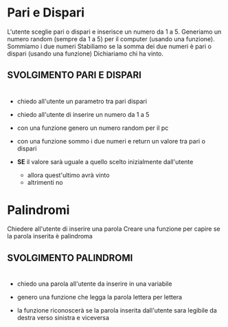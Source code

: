 # Pari e Dispari

L'utente sceglie pari o dispari e inserisce un numero da 1 a 5.
Generiamo un numero random (sempre da 1 a 5) per il computer (usando una funzione).
Sommiamo i due numeri
Stabiliamo se la somma dei due numeri è pari o dispari (usando una funzione)
Dichiariamo chi ha vinto.

## SVOLGIMENTO PARI E DISPARI

#

- chiedo all'utente un parametro tra pari dispari
- chiedo all'utente di inserire un numero da 1 a 5
- con una funzione genero un numero random per il pc
- con una funzione sommo i due numeri e return un valore tra pari o dispari

- **SE** il valore sarà uguale a quello scelto inizialmente dall'utente
  - allora quest'ultimo avrà vinto
  - altrimenti no

# Palindromi

Chiedere all'utente di inserire una parola
Creare una funzione per capire se la parola inserita è palindroma

## SVOLGIMENTO PALINDROMI

#

- chiedo una parola all'utente da inserire in una variabile
- genero una funzione che legga la parola lettera per lettera

- la funzione riconoscerà se la parola inserita dall'utente sara legibile da destra verso sinistra e viceversa
